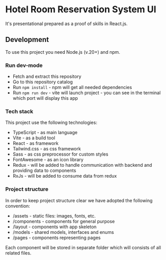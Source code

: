# Hotel Room Reservation System UI

It's presentational prepared as a proof of skills in React.js.

## Development
To use this project you need Node.js (v.20+) and npm.

### Run dev-mode
- Fetch and extract this repository
- Go to this repository catalog
- Run `npm install` - npm will get all needed dependencies
- Run `npm run dev` - vite will launch project - you can see in the terminal which port will display this app

### Tech stack
This project use the following technologies:
- TypeScript - as main language
- Vite - as a build tool
- React - as framework 
- Tailwind.css - as css framework
- Sass - as css preprocessor for custom styles
- FontAwesome - as an icon library
- Redux - will be added to handle communication with backend and providing data to components
- RxJs - will be added to consume data from redux

### Project structure
In order to keep project structure clear we have adopted the following convention:
- /assets - static files: images, fonts, etc.
- /components - components for general purpose
- /layout - components with app skeleton
- /models - shared models, interfaces and enums
- /pages - components representing pages 

Each component will be stored in separate folder which will consists of all related files.